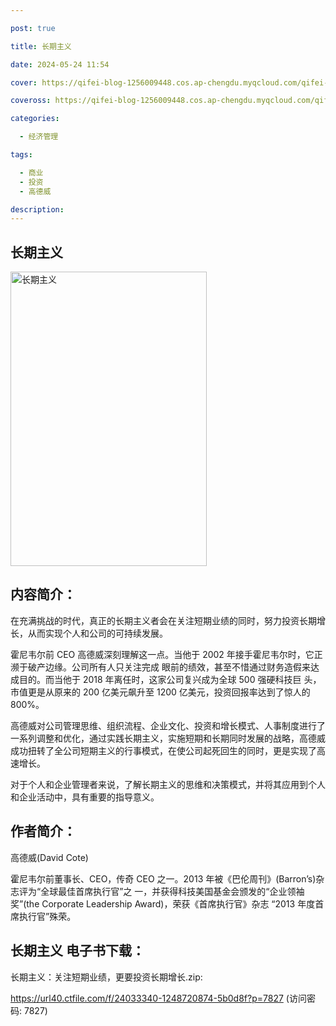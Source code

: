 ```yaml
---

post: true

title: 长期主义

date: 2024-05-24 11:54

cover: https://qifei-blog-1256009448.cos.ap-chengdu.myqcloud.com/qifei-blog/663346f10ea9cb14037d556c.jpg

coveross: https://qifei-blog-1256009448.cos.ap-chengdu.myqcloud.com/qifei-blog/663346f10ea9cb14037d556c.jpg

categories:

  - 经济管理

tags:

  - 商业
  - 投资
  - 高德威

description:
---
```


## 长期主义
<img alt="长期主义 " class="aligncenter loading" data-was-processed="true" decoding="async" fetchpriority="high" height="471" src="https://qifei-blog-1256009448.cos.ap-chengdu.myqcloud.com/qifei-blog/663346f10ea9cb14037d556c.jpg " style="cursor: zoom-in;" width="314"/>

## 内容简介：

在充满挑战的时代，真正的长期主义者会在关注短期业绩的同时，努力投资长期增长，从而实现个人和公司的可持续发展。

霍尼韦尔前 CEO 高德威深刻理解这一点。当他于 2002 年接手霍尼韦尔时，它正濒于破产边缘。公司所有人只关注完成 眼前的绩效，甚至不惜通过财务造假来达成目的。而当他于 2018 年离任时，这家公司复兴成为全球 500 强硬科技巨 头，市值更是从原来的 200 亿美元飙升至 1200 亿美元，投资回报率达到了惊人的 800%。

高德威对公司管理思维、组织流程、企业文化、投资和增长模式、人事制度进行了一系列调整和优化，通过实践长期主义，实施短期和长期同时发展的战略，高德威成功扭转了全公司短期主义的行事模式，在使公司起死回生的同时，更是实现了高速增长。

对于个人和企业管理者来说，了解长期主义的思维和决策模式，并将其应用到个人和企业活动中，具有重要的指导意义。

## 作者简介：

高德威(David Cote)

霍尼韦尔前董事长、CEO，传奇 CEO 之一。2013 年被《巴伦周刊》(Barron’s)杂志评为“全球最佳首席执行官”之 一，并获得科技美国基金会颁发的“企业领袖奖”(the Corporate Leadership Award)，荣获《首席执行官》杂志 “2013 年度首席执行官”殊荣。

## 长期主义 电子书下载：
长期主义：关注短期业绩，更要投资长期增长.zip: 

https://url40.ctfile.com/f/24033340-1248720874-5b0d8f?p=7827 (访问密码: 7827)
